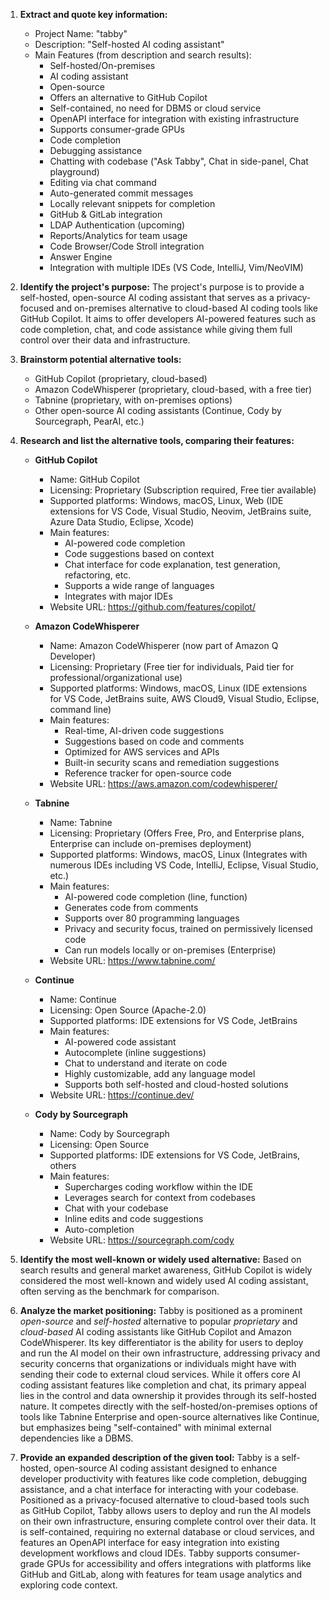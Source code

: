 1.  **Extract and quote key information:**
    *   Project Name: "tabby"
    *   Description: "Self-hosted AI coding assistant"
    *   Main Features (from description and search results):
        *   Self-hosted/On-premises
        *   AI coding assistant
        *   Open-source
        *   Offers an alternative to GitHub Copilot
        *   Self-contained, no need for DBMS or cloud service
        *   OpenAPI interface for integration with existing infrastructure
        *   Supports consumer-grade GPUs
        *   Code completion
        *   Debugging assistance
        *   Chatting with codebase ("Ask Tabby", Chat in side-panel, Chat playground)
        *   Editing via chat command
        *   Auto-generated commit messages
        *   Locally relevant snippets for completion
        *   GitHub & GitLab integration
        *   LDAP Authentication (upcoming)
        *   Reports/Analytics for team usage
        *   Code Browser/Code Stroll integration
        *   Answer Engine
        *   Integration with multiple IDEs (VS Code, IntelliJ, Vim/NeoVIM)

2.  **Identify the project's purpose:**
    The project's purpose is to provide a self-hosted, open-source AI coding assistant that serves as a privacy-focused and on-premises alternative to cloud-based AI coding tools like GitHub Copilot. It aims to offer developers AI-powered features such as code completion, chat, and code assistance while giving them full control over their data and infrastructure.

3.  **Brainstorm potential alternative tools:**
    *   GitHub Copilot (proprietary, cloud-based)
    *   Amazon CodeWhisperer (proprietary, cloud-based, with a free tier)
    *   Tabnine (proprietary, with on-premises options)
    *   Other open-source AI coding assistants (Continue, Cody by Sourcegraph, PearAI, etc.)

4.  **Research and list the alternative tools, comparing their features:**

    *   **GitHub Copilot**
        *   Name: GitHub Copilot
        *   Licensing: Proprietary (Subscription required, Free tier available)
        *   Supported platforms: Windows, macOS, Linux, Web (IDE extensions for VS Code, Visual Studio, Neovim, JetBrains suite, Azure Data Studio, Eclipse, Xcode)
        *   Main features:
            *   AI-powered code completion
            *   Code suggestions based on context
            *   Chat interface for code explanation, test generation, refactoring, etc.
            *   Supports a wide range of languages
            *   Integrates with major IDEs
        *   Website URL: https://github.com/features/copilot/

    *   **Amazon CodeWhisperer**
        *   Name: Amazon CodeWhisperer (now part of Amazon Q Developer)
        *   Licensing: Proprietary (Free tier for individuals, Paid tier for professional/organizational use)
        *   Supported platforms: Windows, macOS, Linux (IDE extensions for VS Code, JetBrains suite, AWS Cloud9, Visual Studio, Eclipse, command line)
        *   Main features:
            *   Real-time, AI-driven code suggestions
            *   Suggestions based on code and comments
            *   Optimized for AWS services and APIs
            *   Built-in security scans and remediation suggestions
            *   Reference tracker for open-source code
        *   Website URL: https://aws.amazon.com/codewhisperer/

    *   **Tabnine**
        *   Name: Tabnine
        *   Licensing: Proprietary (Offers Free, Pro, and Enterprise plans, Enterprise can include on-premises deployment)
        *   Supported platforms: Windows, macOS, Linux (Integrates with numerous IDEs including VS Code, IntelliJ, Eclipse, Visual Studio, etc.)
        *   Main features:
            *   AI-powered code completion (line, function)
            *   Generates code from comments
            *   Supports over 80 programming languages
            *   Privacy and security focus, trained on permissively licensed code
            *   Can run models locally or on-premises (Enterprise)
        *   Website URL: https://www.tabnine.com/

    *   **Continue**
        *   Name: Continue
        *   Licensing: Open Source (Apache-2.0)
        *   Supported platforms: IDE extensions for VS Code, JetBrains
        *   Main features:
            *   AI-powered code assistant
            *   Autocomplete (inline suggestions)
            *   Chat to understand and iterate on code
            *   Highly customizable, add any language model
            *   Supports both self-hosted and cloud-hosted solutions
        *   Website URL: https://continue.dev/

    *   **Cody by Sourcegraph**
        *   Name: Cody by Sourcegraph
        *   Licensing: Open Source
        *   Supported platforms: IDE extensions for VS Code, JetBrains, others
        *   Main features:
            *   Supercharges coding workflow within the IDE
            *   Leverages search for context from codebases
            *   Chat with your codebase
            *   Inline edits and code suggestions
            *   Auto-completion
        *   Website URL: https://sourcegraph.com/cody

5.  **Identify the most well-known or widely used alternative:**
    Based on search results and general market awareness, GitHub Copilot is widely considered the most well-known and widely used AI coding assistant, often serving as the benchmark for comparison.

6.  **Analyze the market positioning:**
    Tabby is positioned as a prominent *open-source* and *self-hosted* alternative to popular *proprietary* and *cloud-based* AI coding assistants like GitHub Copilot and Amazon CodeWhisperer. Its key differentiator is the ability for users to deploy and run the AI model on their own infrastructure, addressing privacy and security concerns that organizations or individuals might have with sending their code to external cloud services. While it offers core AI coding assistant features like completion and chat, its primary appeal lies in the control and data ownership it provides through its self-hosted nature. It competes directly with the self-hosted/on-premises options of tools like Tabnine Enterprise and open-source alternatives like Continue, but emphasizes being "self-contained" with minimal external dependencies like a DBMS.

7.  **Provide an expanded description of the given tool:**
    Tabby is a self-hosted, open-source AI coding assistant designed to enhance developer productivity with features like code completion, debugging assistance, and a chat interface for interacting with your codebase. Positioned as a privacy-focused alternative to cloud-based tools such as GitHub Copilot, Tabby allows users to deploy and run the AI models on their own infrastructure, ensuring complete control over their data. It is self-contained, requiring no external database or cloud services, and features an OpenAPI interface for easy integration into existing development workflows and cloud IDEs. Tabby supports consumer-grade GPUs for accessibility and offers integrations with platforms like GitHub and GitLab, along with features for team usage analytics and exploring code context.